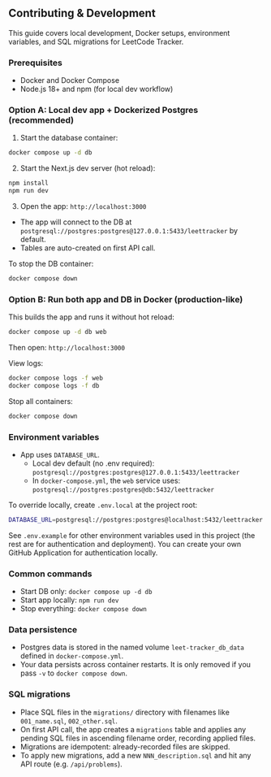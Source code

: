 ## Contributing & Development

This guide covers local development, Docker setups, environment variables, and SQL migrations for LeetCode Tracker.

### Prerequisites

- Docker and Docker Compose
- Node.js 18+ and npm (for local dev workflow)

### Option A: Local dev app + Dockerized Postgres (recommended)

1. Start the database container:

```bash
docker compose up -d db
```

2. Start the Next.js dev server (hot reload):

```bash
npm install
npm run dev
```

3. Open the app: `http://localhost:3000`

- The app will connect to the DB at `postgresql://postgres:postgres@127.0.0.1:5433/leettracker` by default.
- Tables are auto-created on first API call.

To stop the DB container:

```bash
docker compose down
```

### Option B: Run both app and DB in Docker (production-like)

This builds the app and runs it without hot reload:

```bash
docker compose up -d db web
```

Then open: `http://localhost:3000`

View logs:

```bash
docker compose logs -f web
docker compose logs -f db
```

Stop all containers:

```bash
docker compose down
```

### Environment variables

- App uses `DATABASE_URL`.
  - Local dev default (no .env required): `postgresql://postgres:postgres@127.0.0.1:5433/leettracker`
  - In `docker-compose.yml`, the `web` service uses: `postgresql://postgres:postgres@db:5432/leettracker`

To override locally, create `.env.local` at the project root:

```bash
DATABASE_URL=postgresql://postgres:postgres@localhost:5432/leettracker
```

See `.env.example` for other environment variables used in this project (the rest are for authentication and deployment). You can create your own GitHub Application for authentication locally.

### Common commands

- Start DB only: `docker compose up -d db`
- Start app locally: `npm run dev`
- Stop everything: `docker compose down`

### Data persistence

- Postgres data is stored in the named volume `leet-tracker_db_data` defined in `docker-compose.yml`.
- Your data persists across container restarts. It is only removed if you pass `-v` to `docker compose down`.

### SQL migrations

- Place SQL files in the `migrations/` directory with filenames like `001_name.sql`, `002_other.sql`.
- On first API call, the app creates a `migrations` table and applies any pending SQL files in ascending filename order, recording applied files.
- Migrations are idempotent: already-recorded files are skipped.
- To apply new migrations, add a new `NNN_description.sql` and hit any API route (e.g. `/api/problems`).
